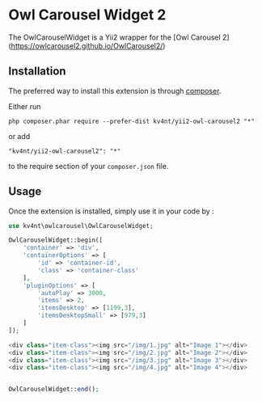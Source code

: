 Owl Carousel Widget 2
============================

The OwlCarouselWidget is a Yii2 wrapper for the [Owl Carousel 2] (https://owlcarousel2.github.io/OwlCarousel2/)

Installation
------------

The preferred way to install this extension is through [composer](http://getcomposer.org/download/).

Either run

```
php composer.phar require --prefer-dist kv4nt/yii2-owl-carousel2 "*"
```

or add

```
"kv4nt/yii2-owl-carousel2": "*"
```

to the require section of your `composer.json` file.


Usage
-----

Once the extension is installed, simply use it in your code by  :

```php
use kv4nt\owlcarousel\OwlCarouselWidget;

OwlCarouselWidget::begin([
    'container' => 'div',
    'containerOptions' => [
        'id' => 'container-id',
        'class' => 'container-class'
    ],
    'pluginOptions' => [
        'autoPlay' => 3000,
        'items' => 2,
        'itemsDesktop' => [1199,3],
        'itemsDesktopSmall' => [979,3]
    ]
]);

<div class="item-class"><img src="/img/1.jpg" alt="Image 1"></div>
<div class="item-class"><img src="/img/2.jpg" alt="Image 2"></div>
<div class="item-class"><img src="/img/3.jpg" alt="Image 3"></div>
<div class="item-class"><img src="/img/4.jpg" alt="Image 4"></div>


OwlCarouselWidget::end();
